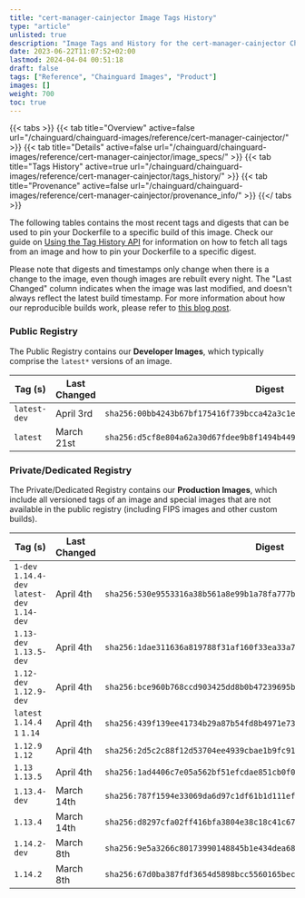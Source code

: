 ```yaml
---
title: "cert-manager-cainjector Image Tags History"
type: "article"
unlisted: true
description: "Image Tags and History for the cert-manager-cainjector Chainguard Image"
date: 2023-06-22T11:07:52+02:00
lastmod: 2024-04-04 00:51:18
draft: false
tags: ["Reference", "Chainguard Images", "Product"]
images: []
weight: 700
toc: true
---
```


{{< tabs >}}
{{< tab title="Overview" active=false url="/chainguard/chainguard-images/reference/cert-manager-cainjector/" >}}
{{< tab title="Details" active=false url="/chainguard/chainguard-images/reference/cert-manager-cainjector/image_specs/" >}}
{{< tab title="Tags History" active=true url="/chainguard/chainguard-images/reference/cert-manager-cainjector/tags_history/" >}}
{{< tab title="Provenance" active=false url="/chainguard/chainguard-images/reference/cert-manager-cainjector/provenance_info/" >}}
{{</ tabs >}}

The following tables contains the most recent tags and digests that can be used to pin your Dockerfile to a specific build of this image. Check our guide on [Using the Tag History API](/chainguard/chainguard-images/using-the-tag-history-api/) for information on how to fetch all tags from an image and how to pin your Dockerfile to a specific digest.

Please note that digests and timestamps only change when there is a change to the image, even though images are rebuilt every night. The "Last Changed" column indicates when the image was last modified, and doesn't always reflect the latest build timestamp. For more information about how our reproducible builds work, please refer to [this blog post](https://www.chainguard.dev/unchained/reproducing-chainguards-reproducible-image-builds).

### Public Registry
The Public Registry contains our **Developer Images**, which typically comprise the `latest*` versions of an image.

| Tag (s)       | Last Changed | Digest                                                                    |
|---------------|--------------|---------------------------------------------------------------------------|
|  `latest-dev` | April 3rd    | `sha256:00bb4243b67bf175416f739bcca42a3c1ede8c48b55c7fad19d5c782ba2ead13` |
|  `latest`     | March 21st   | `sha256:d5cf8e804a62a30d67fdee9b8f1494b4490bfe0b75c1c2dae4fd424ddb4fa40f` |


### Private/Dedicated Registry
The Private/Dedicated Registry contains our **Production Images**, which include all versioned tags of an image and special images that are not available in the public registry (including FIPS images and other custom builds).

| Tag (s)                                       | Last Changed | Digest                                                                    |
|-----------------------------------------------|--------------|---------------------------------------------------------------------------|
|  `1-dev` `1.14.4-dev` `latest-dev` `1.14-dev` | April 4th    | `sha256:530e9553316a38b561a8e99b1a78fa777bdf3cc928b97b67680bbfbf958a477c` |
|  `1.13-dev` `1.13.5-dev`                      | April 4th    | `sha256:1dae311636a819788f31af160f33ea33a7a8fbb25bd669b206c31a551befdbd5` |
|  `1.12-dev` `1.12.9-dev`                      | April 4th    | `sha256:bce960b768ccd903425dd8b0b47239695bc1aee2666ea98b46d3f69deec1be89` |
|  `latest` `1.14.4` `1` `1.14`                 | April 4th    | `sha256:439f139ee41734b29a87b54fd8b4971e7360eb0978cff4080010152797add54c` |
|  `1.12.9` `1.12`                              | April 4th    | `sha256:2d5c2c88f12d53704ee4939cbae1b9fc916ee5059d11c029aea85b79047c2ad8` |
|  `1.13` `1.13.5`                              | April 4th    | `sha256:1ad4406c7e05a562bf51efcdae851cb0f05843cc287c1818b0fc99bcd86983de` |
|  `1.13.4-dev`                                 | March 14th   | `sha256:787f1594e33069da6d97c1df61b1d111effa7aef4fe2c4a7ffa45636e4d75384` |
|  `1.13.4`                                     | March 14th   | `sha256:d8297cfa02ff416bfa3804e38c18c41c677dd09db67340265b38ee611f929ff6` |
|  `1.14.2-dev`                                 | March 8th    | `sha256:9e5a3266c80173990148845b1e434dea689d5dcda41230be1557d863487fd809` |
|  `1.14.2`                                     | March 8th    | `sha256:67d0ba387fdf3654d5898bcc5560165bec76a21d76c40d84e5204f240e2d243a` |

